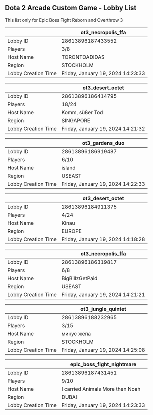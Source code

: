 ## Dota 2 Arcade Custom Game - Lobby List

This list only for Epic Boss Fight Reborn and Overthrow 3

|  | ot3_necropolis_ffa |
| ------ | ------ |
| Lobby ID | 28613896187433552 |
| Players | 3/8 |
| Host Name | TORONTOADIDAS |
| Region | STOCKHOLM |
| Lobby Creation Time | Friday, January 19, 2024 14:23:33 |


|  | ot3_desert_octet |
| ------ | ------ |
| Lobby ID | 28613896186414795 |
| Players | 18/24 |
| Host Name | Komm, süßer Tod |
| Region | SINGAPORE |
| Lobby Creation Time | Friday, January 19, 2024 14:21:32 |


|  | ot3_gardens_duo |
| ------ | ------ |
| Lobby ID | 28613896186919487 |
| Players | 6/10 |
| Host Name | island |
| Region | USEAST |
| Lobby Creation Time | Friday, January 19, 2024 14:22:33 |


|  | ot3_desert_octet |
| ------ | ------ |
| Lobby ID | 28613896184911375 |
| Players | 4/24 |
| Host Name | Kinau |
| Region | EUROPE |
| Lobby Creation Time | Friday, January 19, 2024 14:18:28 |


|  | ot3_necropolis_ffa |
| ------ | ------ |
| Lobby ID | 28613896186319817 |
| Players | 6/8 |
| Host Name | BigBillzGetPaid |
| Region | USEAST |
| Lobby Creation Time | Friday, January 19, 2024 14:21:21 |


|  | ot3_jungle_quintet |
| ------ | ------ |
| Lobby ID | 28613896188232965 |
| Players | 3/15 |
| Host Name | минус жёпа |
| Region | STOCKHOLM |
| Lobby Creation Time | Friday, January 19, 2024 14:25:08 |


|  | epic_boss_fight_nightmare |
| ------ | ------ |
| Lobby ID | 28613896187431451 |
| Players | 9/10 |
| Host Name | I carried Animals More then Noah |
| Region | DUBAI |
| Lobby Creation Time | Friday, January 19, 2024 14:23:33 |


